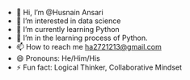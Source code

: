 - 👋 Hi, I’m @Husnain Ansari
- 👀 I’m interested in data science
- 🌱 I’m currently learning Python
- 💞️ I’m in the learning process of Python.
- 📫 How to reach me ha2721213@gmail.com
- 😄 Pronouns: He/Him/His 
- ⚡ Fun fact: Logical Thinker, Collaborative Mindset

<!---
husnaindatasci/husnaindatasci is a ✨ special ✨ repository because its `README.md` (this file) appears on your GitHub profile.
You can click the Preview link to take a look at your changes.
--->
